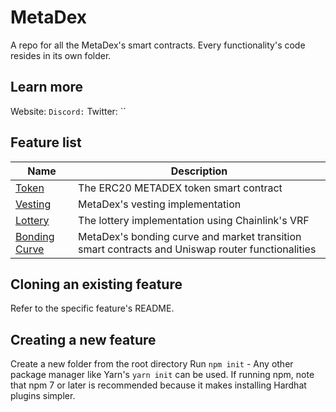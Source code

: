 # MetaDex

A repo for all the MetaDex's smart contracts. Every functionality's code resides in its own folder.

## Learn more
Website: ``
Discord: ``
Twitter: ``


## Feature list

| Name                                                                  | Description                                                                                       |
| --------------------------------------------------------------------- | --------------------------------------------------------------------------------------------------|
| [Token](./token)                                                      | The ERC20 METADEX token smart contract                                                            |
| [Vesting](./vesting/)                                                 | MetaDex's vesting implementation                                                                  |
| [Lottery](./lottery/)                                                 | The lottery implementation using Chainlink's VRF                                                  |
| [Bonding Curve](./bonding-curve)                                      | MetaDex's bonding curve and market transition smart contracts and Uniswap router functionalities  |

## Cloning an existing feature
Refer to the specific feature's README.

## Creating a new feature
Create a new folder from the root directory
Run `npm init` - Any other package manager like Yarn's `yarn init` can be used. If running npm, note that npm 7 or later is recommended because it makes installing Hardhat plugins simpler.